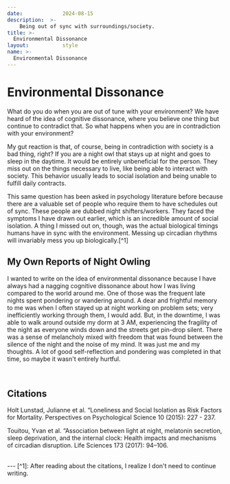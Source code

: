```yaml
---
date:             2024-08-15
description:  >-
    Being out of sync with surroundings/society.
title: >-
  Environmental Dissonance
layout:           style
name: >-
  Environmental Dissonance
---
```

# Environmental Dissonance

What do you do when you are out of tune with your environment? We have heard of the idea of cognitive dissonance, where you believe one thing but continue to contradict that. So what happens when you are in contradiction with your environment?

My gut reaction is that, of course, being in contradiction with society is a bad thing, right? If you are a night owl that stays up at night and goes to sleep in the daytime. It would be entirely unbeneficial for the person. They miss out on the things necessary to live, like being able to interact with society. This behavior usually leads to social isolation and being unable to fulfill daily contracts.

This same question has been asked in psychology literature before because there are a valuable set of people who require them to have schedules out of sync. These people are dubbed night shifters/workers. They faced the symptoms I have drawn out earlier, which is an incredible amount of social isolation. A thing I missed out on, though, was the actual biological timings humans have in sync with the environment. Messing up circadian rhythms will invariably mess you up biologically.[^1]

## My Own Reports of Night Owling

I wanted to write on the idea of environmental dissonance because I have always had a nagging cognitive dissonance about how I was living compared to the world around me. One of those was the frequent late nights spent pondering or wandering around. A dear and frightful memory to me was when I often stayed up at night working on problem sets; very inefficiently working through them, I would add. But, in the downtime, I was able to walk around outside my dorm at 3 AM, experiencing the fragility of the night as everyone winds down and the streets get pin-drop silent. There was a sense of melancholy mixed with freedom that was found between the silence of the night and the noise of my mind. It was just me and my thoughts. A lot of good self-reflection and pondering was completed in that time, so maybe it wasn't entirely hurtful.

<br/>

## Citations

Holt Lunstad, Julianne et al. “Loneliness and Social Isolation as Risk Factors for Mortality. Perspectives on Psychological Science 10 (2015): 227 - 237.

Touitou, Yvan et al. “Association between light at night, melatonin secretion, sleep deprivation, and the internal clock: Health impacts and mechanisms of circadian disruption. Life Sciences 173 (2017): 94–106.

<br/>
---
[^1]: After reading about the citations, I realize I don't need to continue writing.
